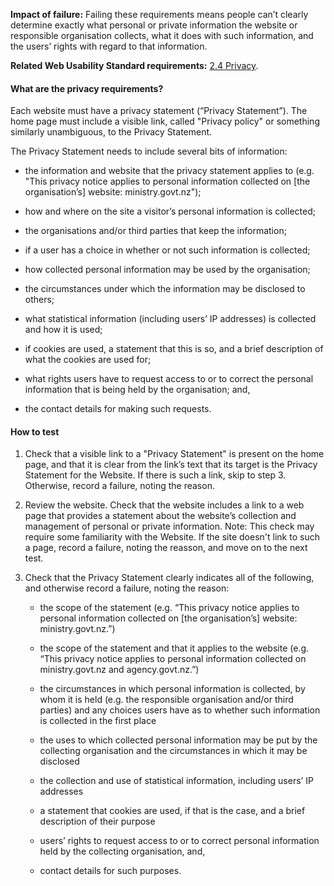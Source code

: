 
**Impact of failure:** Failing these requirements means people can’t clearly determine exactly what personal or private information the website or responsible organisation collects, what it does with such information, and the users’ rights with regard to that information.

**Related Web Usability Standard requirements:** [2.4 Privacy](https://webtoolkit.govt.nz/standards/web-usability-standard/#privacy).

<div class="details" markdown="1">

#### What are the privacy requirements?

Each website must have a privacy statement (“Privacy Statement”). The home page must include a visible link, called "Privacy policy" or something similarly unambiguous, to the Privacy Statement.

The Privacy Statement needs to include several bits of information:

* the information and website that the privacy statement applies to (e.g. "This privacy notice applies to personal information collected on [the organisation’s] website: ministry.govt.nz");

* how and where on the site a visitor’s personal information is collected;

* the organisations and/or third parties that keep the information;

* if a user has a choice in whether or not such information is collected;

* how collected personal information may be used by the organisation;

* the circumstances under which the information may be disclosed to others;

* what statistical information (including users’ IP addresses) is collected and how it is used;

* if cookies are used, a statement that this is so, and a brief description of what the cookies are used for;

* what rights users have to request access to or to correct the personal information that is being held by the organisation; and,

* the contact details for making such requests.

</div>

#### How to test

1. Check that a visible link to a "Privacy Statement" is present on the home page, and that it is clear from the link’s text that its target is the Privacy Statement for the Website. If there is such a link, skip to step 3. Otherwise, record a failure, noting the reason.

2. Review the website. Check that the website includes a link to a web page that provides a statement about the website’s collection and management of personal or private information. Note: This check may require some familiarity with the Website. If the site doesn't link to such a page, record a failure, noting the reasson, and move on to the next test.

3. Check that the Privacy Statement clearly indicates all of the following, and otherwise record a failure, noting the reason:

	* the scope of the statement (e.g. “This privacy notice applies to personal information collected on [the organisation’s] website: ministry.govt.nz.”)

	* the scope of the statement and that it applies to the website (e.g. “This privacy notice applies to personal information collected on ministry.govt.nz and agency.govt.nz.”)

	* the circumstances in which personal information is collected, by whom it is held (e.g. the responsible organisation and/or third parties) and any choices users have as to whether such information is collected in the first place

	* the uses to which collected personal information may be put by the collecting organisation and the circumstances in which it may be disclosed

	* the collection and use of statistical information, including users’ IP addresses

	* a statement that cookies are used, if that is the case, and a brief description of their purpose

	* users’ rights to request access to or to correct personal information held by the collecting organisation, and,

	* contact details for such purposes.
